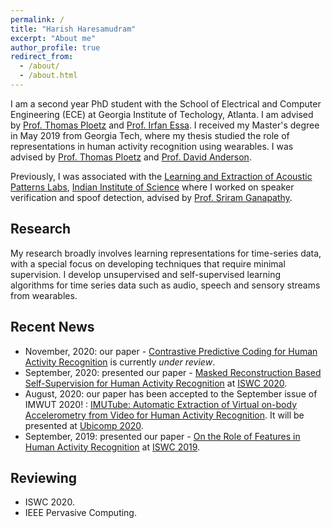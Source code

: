 ```yaml
---
permalink: /
title: "Harish Haresamudram"
excerpt: "About me"
author_profile: true
redirect_from: 
  - /about/
  - /about.html
---
```


I am a second year PhD student with the School of Electrical and Computer Engineering (ECE) at 
Georgia Institute of Techology, Atlanta. I am advised by [Prof. Thomas Ploetz](https://www.cc.gatech.edu/people/thomas-ploetz) 
and [Prof. Irfan Essa](http://prof.irfanessa.com/).
I received my Master's degree in May 2019 from Georgia Tech, where my thesis studied the role of 
representations in  human activity recognition using wearables. I was advised by [Prof. 
Thomas Ploetz](https://www.cc.gatech.edu/people/thomas-ploetz) 
and [Prof. David Anderson](https://www.ece.gatech.edu/faculty-staff-directory/david-v-anderson). 

Previously, I was associated with the [Learning and Extraction of Acoustic Patterns Labs](http://leap.ee.iisc.ac.in/), 
[Indian Institute of Science](https://www.iisc.ac.in/) where I worked on speaker verification and 
spoof detection, advised  by [Prof. Sriram Ganapathy](http://leap.ee.iisc.ac.in/sriram/).
  
  
## Research

My research broadly involves learning representations for time-series data, with a special focus on 
developing techniques that require minimal supervision. I develop unsupervised and self-supervised 
learning algorithms for time series data such as audio, speech and sensory streams from 
wearables.


## Recent News
 - November, 2020: our paper - [Contrastive Predictive Coding for Human Activity Recognition](http://harkash.github.io/files/cpc.pdf) is currently _under review_. 
 - September, 2020: presented our paper - [Masked Reconstruction Based Self-Supervision for Human Activity Recognition](http://harkash.github.io/files/masked-reconstruction.pdf) at [ISWC 2020](https://iswc.hosting2.acm.org/iswc20/).
 - August, 2020: our paper has been accepted to the September issue of IMWUT 2020! : [IMUTube: Automatic Extraction of Virtual on-body Accelerometry from Video for Human Activity Recognition](http://harkash.github.io/files/imutube.pdf). It will be presented at [Ubicomp 2020](https://ubicomp.org/ubicomp2020/).
 - September, 2019: presented our paper - [On the Role of Features in Human Activity Recognition](http://harkash.github.io/files/on-the-role-of-features-in-har.pdf) at [ISWC 2019](http://www.iswc.net/iswc19/).

## Reviewing
 - ISWC 2020.
 - IEEE Pervasive Computing.
